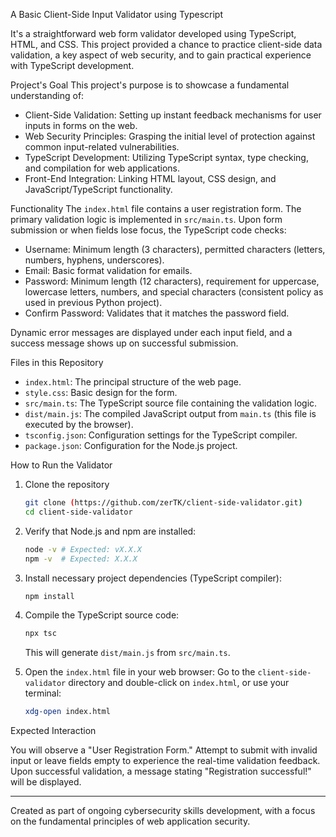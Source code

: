 A  Basic Client-Side Input Validator using Typescript

It's a straightforward web form validator developed using TypeScript, HTML, and CSS. This project provided a chance to practice client-side data validation, a key aspect of web security, and to gain practical experience with TypeScript development.

Project's Goal
This project's purpose is to showcase a fundamental understanding of:
-   Client-Side Validation: Setting up instant feedback mechanisms for user inputs in forms on the web.
-   Web Security Principles: Grasping the initial level of protection against common input-related vulnerabilities.
-   TypeScript Development: Utilizing TypeScript syntax, type checking, and compilation for web applications.
-   Front-End Integration: Linking HTML layout, CSS design, and JavaScript/TypeScript functionality.

Functionality 
The `index.html` file contains a user registration form. The primary validation logic is implemented in `src/main.ts`. Upon form submission or when fields lose focus, the TypeScript code checks:
-   Username: Minimum length (3 characters), permitted characters (letters, numbers, hyphens, underscores).
-   Email: Basic format validation for emails.
-   Password: Minimum length (12 characters), requirement for uppercase, lowercase letters, numbers, and special characters (consistent policy as used in previous Python project).
-   Confirm Password: Validates that it matches the password field.

Dynamic error messages are displayed under each input field, and a success message shows up on successful submission.

Files in this Repository
-   `index.html`: The principal structure of the web page.
-   `style.css`: Basic design for the form.
-   `src/main.ts`: The TypeScript source file containing the validation logic.
-   `dist/main.js`: The compiled JavaScript output from `main.ts` (this file is executed by the browser).
-   `tsconfig.json`: Configuration settings for the TypeScript compiler.
-   `package.json`: Configuration for the Node.js project.

How to Run the Validator

1.  Clone the repository
    ```bash
    git clone (https://github.com/zerTK/client-side-validator.git)
    cd client-side-validator
    ```

2.  Verify that Node.js and npm are installed:
    ```bash
    node -v # Expected: vX.X.X
    npm -v  # Expected: X.X.X
    ```

3.  Install necessary project dependencies (TypeScript compiler):
    ```bash
    npm install
    ```

4.  Compile the TypeScript source code:
    ```bash
    npx tsc
    ```
    This will generate `dist/main.js` from `src/main.ts`.

5.  Open the `index.html` file in your web browser:
    Go to the `client-side-validator` directory and double-click on `index.html`, or use your terminal:
    ```bash
    xdg-open index.html
    ```

Expected Interaction

You will observe a "User Registration Form." Attempt to submit with invalid input or leave fields empty to experience the real-time validation feedback. Upon successful validation, a message stating "Registration successful!" will be displayed.

---
Created as part of ongoing cybersecurity skills development, with a focus on the fundamental principles of web application security.
